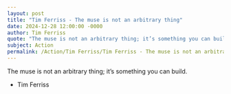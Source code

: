 ```yaml
---
layout: post
title: "Tim Ferriss - The muse is not an arbitrary thing"
date: 2024-12-28 12:00:00 -0000
author: Tim Ferriss
quote: "The muse is not an arbitrary thing; it’s something you can build."
subject: Action
permalink: /Action/Tim Ferriss/Tim Ferriss - The muse is not an arbitrary thing
---
```


The muse is not an arbitrary thing; it’s something you can build.

- Tim Ferriss
